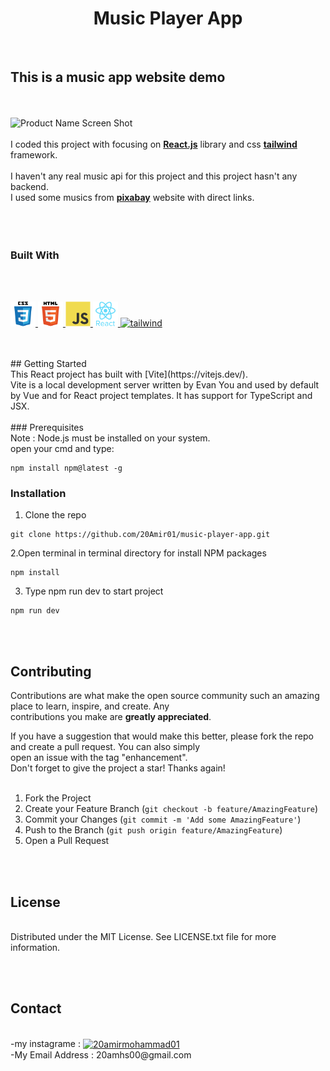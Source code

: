 <a name="readme-top"></a>
<div align="center">
  <h1 align="center">Music Player App</h1>
</div>
<br />
<!-- ABOUT THE PROJECT -->
<h2>This is a music app website demo</h2> 

<br /><br />
![Product Name Screen Shot](src/assets/website-demo.gif)
<br /><br />
I coded this project with focusing on <strong><a href="https://react.dev">React.js</a></strong> library and css <strong><a href="https://tailwindcss.com/">tailwind</a></strong> framework.<br /><br />
I haven't any real music api for this project and this project hasn't any backend.<br />
I used some musics from <strong><a href="https://pixabay.com/music/">pixabay</a></strong> website with direct links.<br /><br />
<br/><br/>
### Built With
<br />
<br/>
<p align="left"> <a href="https://www.w3schools.com/css/" target="_blank" rel="noreferrer"> <img src="https://raw.githubusercontent.com/devicons/devicon/master/icons/css3/css3-original-wordmark.svg" alt="css3" width="40" height="40"/> </a> <a href="https://www.w3.org/html/" target="_blank" rel="noreferrer"> <img src="https://raw.githubusercontent.com/devicons/devicon/master/icons/html5/html5-original-wordmark.svg" alt="html5" width="40" height="40"/> </a> <a href="https://developer.mozilla.org/en-US/docs/Web/JavaScript" target="_blank" rel="noreferrer"> <img src="https://raw.githubusercontent.com/devicons/devicon/master/icons/javascript/javascript-original.svg" alt="javascript" width="40" height="40"/> </a> <a href="https://reactjs.org/" target="_blank" rel="noreferrer"> <img src="https://raw.githubusercontent.com/devicons/devicon/master/icons/react/react-original-wordmark.svg" alt="react" width="40" height="40"/> </a> <a href="https://tailwindcss.com/" target="_blank" rel="noreferrer"> <img src="https://www.vectorlogo.zone/logos/tailwindcss/tailwindcss-icon.svg" alt="tailwind" width="40" height="40"/> </a> </p>
<br/><br/>
<!-- GETTING STARTED -->
## Getting Started<br/>
This React project has built with [Vite](https://vitejs.dev/).<br/>
Vite is a local development server written by Evan You and used by default by Vue and for React project templates. It has support for TypeScript and JSX.
<br/><br/>
### Prerequisites<br/>
Note : Node.js must be installed on your system.<br/>
open your cmd and type:

```
npm install npm@latest -g
```

### Installation

1. Clone the repo
```
git clone https://github.com/20Amir01/music-player-app.git
```
2.Open terminal in terminal directory for install NPM packages<br />
```
npm install
```
3. Type npm run dev to start project
```
npm run dev
```

<br /><br />
<!-- CONTRIBUTING -->
## Contributing<br />

Contributions are what make the open source community such an amazing place to learn, inspire, and create. Any <br />contributions you make are **greatly appreciated**.<br />

If you have a suggestion that would make this better, please fork the repo and create a pull request. You can also simply <br />open an issue with the tag "enhancement".<br />
Don't forget to give the project a star! Thanks again!<br />
<br />
1. Fork the Project<br />
2. Create your Feature Branch (`git checkout -b feature/AmazingFeature`)<br />
3. Commit your Changes (`git commit -m 'Add some AmazingFeature'`)<br />
4. Push to the Branch (`git push origin feature/AmazingFeature`)<br />
5. Open a Pull Request<br />

<br /><br />
<!-- LICENSE -->
## License
<br />
Distributed under the MIT License. See LICENSE.txt file for more information.

<br /><br />
<!-- CONTACT -->
## Contact
<br />
-my instagrame : <a href="https://instagram.com/20amirmohammad01" target="blank"><img align="center" src="https://raw.githubusercontent.com/rahuldkjain/github-profile-readme-generator/master/src/images/icons/Social/instagram.svg" alt="20amirmohammad01" height="30" width="40" /></a> <br/>
-My Email Address : 20amhs00@gmail.com
<br />


